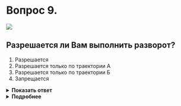 # Вопрос 9.

![](https://s.drom.ru/i24227/pdd/tickets/2016/1542608791.jpg)

## Разрешается ли Вам выполнить разворот?

1. Разрешается
2. Разрешается только по траектории А
3. Разрешается только по траектории Б
4. Запрещается

<details>
<summary><b>Показать ответ</b></summary>
Правильный ответ: 2
</details>
<details>
<summary><b>Подробнее</b></summary>
Производить разворот на перекрестках, обозначенных знаком 5.7.2 «Выезд на дорогу с односторонним движением» (траектория «А») разрешается. Разворот по траектории «Б» совершать нельзя, т.к. он запрещен на пешеходных переходах». В данном случае границами пешеходного перехода являются знаки 5.19.1, 5.19.2 «Пешеходный переход»
(«Дорожные знаки», пункт 8.11 ПДД)
</details>